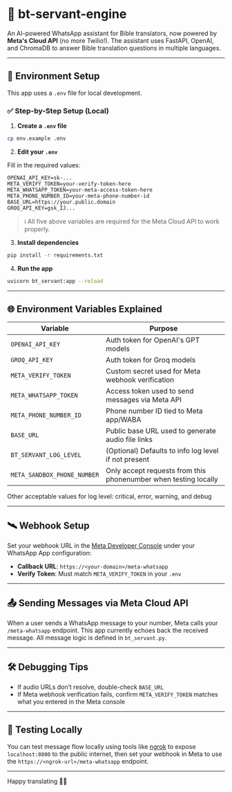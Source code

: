 # 🧠 bt-servant-engine

An AI-powered WhatsApp assistant for Bible translators, now powered by **Meta's Cloud API** (no more Twilio!). The assistant uses FastAPI, OpenAI, and ChromaDB to answer Bible translation questions in multiple languages.

---

## 🚀 Environment Setup

This app uses a `.env` file for local development.

### ✅ Step-by-Step Setup (Local)

1. **Create a `.env` file**

```bash
cp env.example .env
```

2. **Edit your `.env`**

Fill in the required values:

```env
OPENAI_API_KEY=sk-...
META_VERIFY_TOKEN=your-verify-token-here
META_WHATSAPP_TOKEN=your-meta-access-token-here
META_PHONE_NUMBER_ID=your-meta-phone-number-id
BASE_URL=https://your.public.domain
GROQ_API_KEY=gsk_IJ...
```

> ℹ️ All five above variables are required for the Meta Cloud API to work properly.

3. **Install dependencies**

```bash
pip install -r requirements.txt
```

4. **Run the app**

```bash
uvicorn bt_servant:app --reload
```

---

## 🌐 Environment Variables Explained

| Variable               | Purpose                                                         |
|------------------------|-----------------------------------------------------------------|
| `OPENAI_API_KEY`       | Auth token for OpenAI's GPT models                              |
| `GROQ_API_KEY`       | Auth token for Groq models                                      |
| `META_VERIFY_TOKEN`    | Custom secret used for Meta webhook verification                |
| `META_WHATSAPP_TOKEN`  | Access token used to send messages via Meta API                 |
| `META_PHONE_NUMBER_ID` | Phone number ID tied to Meta app/WABA                           |
| `BASE_URL`      | Public base URL used to generate audio file links               |
| `BT_SERVANT_LOG_LEVEL` | (Optional) Defaults to info log level if not present            |
| `META_SANDBOX_PHONE_NUMBER` | Only accept requests from this phonenumber when testing locally |

Other acceptable values for log level: critical, error, warning, and debug

---

## 🛰 Webhook Setup

Set your webhook URL in the [Meta Developer Console](https://developers.facebook.com/) under your WhatsApp App configuration:

- **Callback URL**: `https://<your-domain>/meta-whatsapp`
- **Verify Token**: Must match `META_VERIFY_TOKEN` in your `.env`

---

## 📤 Sending Messages via Meta Cloud API

When a user sends a WhatsApp message to your number, Meta calls your `/meta-whatsapp` endpoint. This app currently echoes back the received message. All message logic is defined in `bt_servant.py`.

---

## 🛠️ Debugging Tips

- If audio URLs don’t resolve, double-check `BASE_URL`
- If Meta webhook verification fails, confirm `META_VERIFY_TOKEN` matches what you entered in the Meta console

---

## 🧪 Testing Locally

You can test message flow locally using tools like [ngrok](https://ngrok.com/) to expose `localhost:8000` to the public internet, then set your webhook in Meta to use the `https://<ngrok-url>/meta-whatsapp` endpoint.

---

Happy translating 🚀📖
